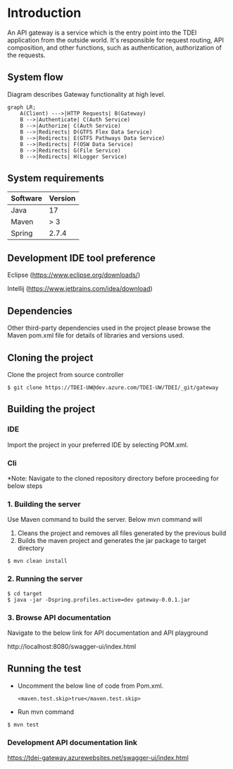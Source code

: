 # Introduction

An API gateway is a service which is the entry point into the TDEI application from the outside world.
It's responsible for request routing, API composition, and other functions, such as authentication, authorization of the
requests.

## System flow

Diagram describes Gateway functionality at high level.

```mermaid
graph LR;
    A(Client) --->|HTTP Requests| B(Gateway) 
    B -->|Authenticate| C(Auth Service) 
    B -->|Authorize| C(Auth Service) 
    B -->|Redirects| D(GTFS Flex Data Service)
    B -->|Redirects| E(GTFS Pathways Data Service)
    B -->|Redirects| F(OSW Data Service)
    B -->|Redirects| G(File Service)
    B -->|Redirects| H(Logger Service)
```

## System requirements

| Software | Version |
|----------|---------|
| Java     | 17      |
| Maven    | > 3     |
| Spring   | 2.7.4   |

## Development IDE tool preference

Eclipse (https://www.eclipse.org/downloads/)

Intellij (https://www.jetbrains.com/idea/download)

## Dependencies

Other third-party dependencies used in the project please browse the Maven pom.xml file for details of libraries and
versions used.

## Cloning the project

Clone the project from source controller

```aidl
$ git clone https://TDEI-UW@dev.azure.com/TDEI-UW/TDEI/_git/gateway
```

## Building the project

### IDE

Import the project in your preferred IDE by selecting POM.xml.

### Cli

*Note: Navigate to the cloned repository directory before proceeding for below steps

### 1. Building the server

Use Maven command to build the server. Below mvn command will

1. Cleans the project and removes all files generated by the previous build
2. Builds the maven project and generates the jar package to target directory

```
$ mvn clean install
```

### 2. Running the server

```
$ cd target
$ java -jar -Dspring.profiles.active=dev gateway-0.0.1.jar
```

### 3. Browse API documentation

Navigate to the below link for API documentation and API playground

http://localhost:8080/swagger-ui/index.html

## Running the test

- Uncomment the below line of code from Pom.xml.

  ```<maven.test.skip>true</maven.test.skip>```

- Run mvn command

```
$ mvn test
```

### Development API documentation link

https://tdei-gateway.azurewebsites.net/swagger-ui/index.html
